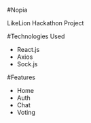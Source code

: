 #Nopia

LikeLion Hackathon Project

#Technologies Used
- React.js
- Axios
- Sock.js

#Features
- Home
- Auth
- Chat
- Voting
